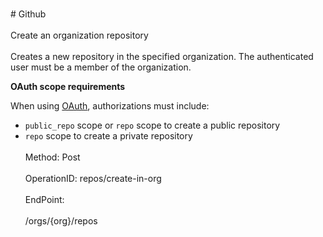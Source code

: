 <br>#     Github</br>
<br>Create an organization repository</br>
<br>Creates a new repository in the specified organization. The authenticated user must be a member of the organization.

**OAuth scope requirements**

When using [OAuth](https://developer.github.com/apps/building-oauth-apps/understanding-scopes-for-oauth-apps/), authorizations must include:

*   `public_repo` scope or `repo` scope to create a public repository
*   `repo` scope to create a private repository</br>
<br>Method: Post</br>
<br>OperationID: repos/create-in-org</br>
<br>EndPoint:</br>
<br>/orgs/{org}/repos</br>
